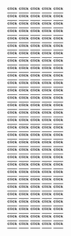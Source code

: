 [ᶜˡⁱᶜᵏ](german.dev.tc "ₚᵣₒfᵢₗₑ ₚₐgₑ") [ᶜˡⁱᶜᵏ](german.dev.tc "ₚᵣₒfᵢₗₑ ₚₐgₑ") [ᶜˡⁱᶜᵏ](german.dev.tc "ₚᵣₒfᵢₗₑ ₚₐgₑ") [ᶜˡⁱᶜᵏ](german.dev.tc "ₚᵣₒfᵢₗₑ ₚₐgₑ") [ᶜˡⁱᶜᵏ](german.dev.tc "ₚᵣₒfᵢₗₑ ₚₐgₑ") \
[ᶜˡⁱᶜᵏ](german.dev.tc "ₚᵣₒfᵢₗₑ ₚₐgₑ") [ᶜˡⁱᶜᵏ](german.dev.tc "ₚᵣₒfᵢₗₑ ₚₐgₑ") [ᶜˡⁱᶜᵏ](german.dev.tc "ₚᵣₒfᵢₗₑ ₚₐgₑ") [ᶜˡⁱᶜᵏ](german.dev.tc "ₚᵣₒfᵢₗₑ ₚₐgₑ") [ᶜˡⁱᶜᵏ](german.dev.tc "ₚᵣₒfᵢₗₑ ₚₐgₑ") \
[ᶜˡⁱᶜᵏ](german.dev.tc "ₚᵣₒfᵢₗₑ ₚₐgₑ") [ᶜˡⁱᶜᵏ](german.dev.tc "ₚᵣₒfᵢₗₑ ₚₐgₑ") [ᶜˡⁱᶜᵏ](german.dev.tc "ₚᵣₒfᵢₗₑ ₚₐgₑ") [ᶜˡⁱᶜᵏ](german.dev.tc "ₚᵣₒfᵢₗₑ ₚₐgₑ") [ᶜˡⁱᶜᵏ](german.dev.tc "ₚᵣₒfᵢₗₑ ₚₐgₑ") \
[ᶜˡⁱᶜᵏ](german.dev.tc "ₚᵣₒfᵢₗₑ ₚₐgₑ") [ᶜˡⁱᶜᵏ](german.dev.tc "ₚᵣₒfᵢₗₑ ₚₐgₑ") [ᶜˡⁱᶜᵏ](german.dev.tc "ₚᵣₒfᵢₗₑ ₚₐgₑ") [ᶜˡⁱᶜᵏ](german.dev.tc "ₚᵣₒfᵢₗₑ ₚₐgₑ") [ᶜˡⁱᶜᵏ](german.dev.tc "ₚᵣₒfᵢₗₑ ₚₐgₑ") \
[ᶜˡⁱᶜᵏ](german.dev.tc "ₚᵣₒfᵢₗₑ ₚₐgₑ") [ᶜˡⁱᶜᵏ](german.dev.tc "ₚᵣₒfᵢₗₑ ₚₐgₑ") [ᶜˡⁱᶜᵏ](german.dev.tc "ₚᵣₒfᵢₗₑ ₚₐgₑ") [ᶜˡⁱᶜᵏ](german.dev.tc "ₚᵣₒfᵢₗₑ ₚₐgₑ") [ᶜˡⁱᶜᵏ](german.dev.tc "ₚᵣₒfᵢₗₑ ₚₐgₑ") \
[ᶜˡⁱᶜᵏ](german.dev.tc "ₚᵣₒfᵢₗₑ ₚₐgₑ") [ᶜˡⁱᶜᵏ](german.dev.tc "ₚᵣₒfᵢₗₑ ₚₐgₑ") [ᶜˡⁱᶜᵏ](german.dev.tc "ₚᵣₒfᵢₗₑ ₚₐgₑ") [ᶜˡⁱᶜᵏ](german.dev.tc "ₚᵣₒfᵢₗₑ ₚₐgₑ") [ᶜˡⁱᶜᵏ](german.dev.tc "ₚᵣₒfᵢₗₑ ₚₐgₑ") \
[ᶜˡⁱᶜᵏ](german.dev.tc "ₚᵣₒfᵢₗₑ ₚₐgₑ") [ᶜˡⁱᶜᵏ](german.dev.tc "ₚᵣₒfᵢₗₑ ₚₐgₑ") [ᶜˡⁱᶜᵏ](german.dev.tc "ₚᵣₒfᵢₗₑ ₚₐgₑ") [ᶜˡⁱᶜᵏ](german.dev.tc "ₚᵣₒfᵢₗₑ ₚₐgₑ") [ᶜˡⁱᶜᵏ](german.dev.tc "ₚᵣₒfᵢₗₑ ₚₐgₑ") \
[ᶜˡⁱᶜᵏ](german.dev.tc "ₚᵣₒfᵢₗₑ ₚₐgₑ") [ᶜˡⁱᶜᵏ](german.dev.tc "ₚᵣₒfᵢₗₑ ₚₐgₑ") [ᶜˡⁱᶜᵏ](german.dev.tc "ₚᵣₒfᵢₗₑ ₚₐgₑ") [ᶜˡⁱᶜᵏ](german.dev.tc "ₚᵣₒfᵢₗₑ ₚₐgₑ") [ᶜˡⁱᶜᵏ](german.dev.tc "ₚᵣₒfᵢₗₑ ₚₐgₑ") \
[ᶜˡⁱᶜᵏ](german.dev.tc "ₚᵣₒfᵢₗₑ ₚₐgₑ") [ᶜˡⁱᶜᵏ](german.dev.tc "ₚᵣₒfᵢₗₑ ₚₐgₑ") [ᶜˡⁱᶜᵏ](german.dev.tc "ₚᵣₒfᵢₗₑ ₚₐgₑ") [ᶜˡⁱᶜᵏ](german.dev.tc "ₚᵣₒfᵢₗₑ ₚₐgₑ") [ᶜˡⁱᶜᵏ](german.dev.tc "ₚᵣₒfᵢₗₑ ₚₐgₑ") \
[ᶜˡⁱᶜᵏ](german.dev.tc "ₚᵣₒfᵢₗₑ ₚₐgₑ") [ᶜˡⁱᶜᵏ](german.dev.tc "ₚᵣₒfᵢₗₑ ₚₐgₑ") [ᶜˡⁱᶜᵏ](german.dev.tc "ₚᵣₒfᵢₗₑ ₚₐgₑ") [ᶜˡⁱᶜᵏ](german.dev.tc "ₚᵣₒfᵢₗₑ ₚₐgₑ") [ᶜˡⁱᶜᵏ](german.dev.tc "ₚᵣₒfᵢₗₑ ₚₐgₑ") \
[ᶜˡⁱᶜᵏ](german.dev.tc "ₚᵣₒfᵢₗₑ ₚₐgₑ") [ᶜˡⁱᶜᵏ](german.dev.tc "ₚᵣₒfᵢₗₑ ₚₐgₑ") [ᶜˡⁱᶜᵏ](german.dev.tc "ₚᵣₒfᵢₗₑ ₚₐgₑ") [ᶜˡⁱᶜᵏ](german.dev.tc "ₚᵣₒfᵢₗₑ ₚₐgₑ") [ᶜˡⁱᶜᵏ](german.dev.tc "ₚᵣₒfᵢₗₑ ₚₐgₑ") \
[ᶜˡⁱᶜᵏ](german.dev.tc "ₚᵣₒfᵢₗₑ ₚₐgₑ") [ᶜˡⁱᶜᵏ](german.dev.tc "ₚᵣₒfᵢₗₑ ₚₐgₑ") [ᶜˡⁱᶜᵏ](german.dev.tc "ₚᵣₒfᵢₗₑ ₚₐgₑ") [ᶜˡⁱᶜᵏ](german.dev.tc "ₚᵣₒfᵢₗₑ ₚₐgₑ") [ᶜˡⁱᶜᵏ](german.dev.tc "ₚᵣₒfᵢₗₑ ₚₐgₑ") \
[ᶜˡⁱᶜᵏ](german.dev.tc "ₚᵣₒfᵢₗₑ ₚₐgₑ") [ᶜˡⁱᶜᵏ](german.dev.tc "ₚᵣₒfᵢₗₑ ₚₐgₑ") [ᶜˡⁱᶜᵏ](german.dev.tc "ₚᵣₒfᵢₗₑ ₚₐgₑ") [ᶜˡⁱᶜᵏ](german.dev.tc "ₚᵣₒfᵢₗₑ ₚₐgₑ") [ᶜˡⁱᶜᵏ](german.dev.tc "ₚᵣₒfᵢₗₑ ₚₐgₑ") \
[ᶜˡⁱᶜᵏ](german.dev.tc "ₚᵣₒfᵢₗₑ ₚₐgₑ") [ᶜˡⁱᶜᵏ](german.dev.tc "ₚᵣₒfᵢₗₑ ₚₐgₑ") [ᶜˡⁱᶜᵏ](german.dev.tc "ₚᵣₒfᵢₗₑ ₚₐgₑ") [ᶜˡⁱᶜᵏ](german.dev.tc "ₚᵣₒfᵢₗₑ ₚₐgₑ") [ᶜˡⁱᶜᵏ](german.dev.tc "ₚᵣₒfᵢₗₑ ₚₐgₑ") \
[ᶜˡⁱᶜᵏ](german.dev.tc "ₚᵣₒfᵢₗₑ ₚₐgₑ") [ᶜˡⁱᶜᵏ](german.dev.tc "ₚᵣₒfᵢₗₑ ₚₐgₑ") [ᶜˡⁱᶜᵏ](german.dev.tc "ₚᵣₒfᵢₗₑ ₚₐgₑ") [ᶜˡⁱᶜᵏ](german.dev.tc "ₚᵣₒfᵢₗₑ ₚₐgₑ") [ᶜˡⁱᶜᵏ](german.dev.tc "ₚᵣₒfᵢₗₑ ₚₐgₑ") \
[ᶜˡⁱᶜᵏ](german.dev.tc "ₚᵣₒfᵢₗₑ ₚₐgₑ") [ᶜˡⁱᶜᵏ](german.dev.tc "ₚᵣₒfᵢₗₑ ₚₐgₑ") [ᶜˡⁱᶜᵏ](german.dev.tc "ₚᵣₒfᵢₗₑ ₚₐgₑ") [ᶜˡⁱᶜᵏ](german.dev.tc "ₚᵣₒfᵢₗₑ ₚₐgₑ") [ᶜˡⁱᶜᵏ](german.dev.tc "ₚᵣₒfᵢₗₑ ₚₐgₑ") \
[ᶜˡⁱᶜᵏ](german.dev.tc "ₚᵣₒfᵢₗₑ ₚₐgₑ") [ᶜˡⁱᶜᵏ](german.dev.tc "ₚᵣₒfᵢₗₑ ₚₐgₑ") [ᶜˡⁱᶜᵏ](german.dev.tc "ₚᵣₒfᵢₗₑ ₚₐgₑ") [ᶜˡⁱᶜᵏ](german.dev.tc "ₚᵣₒfᵢₗₑ ₚₐgₑ") [ᶜˡⁱᶜᵏ](german.dev.tc "ₚᵣₒfᵢₗₑ ₚₐgₑ") \
[ᶜˡⁱᶜᵏ](german.dev.tc "ₚᵣₒfᵢₗₑ ₚₐgₑ") [ᶜˡⁱᶜᵏ](german.dev.tc "ₚᵣₒfᵢₗₑ ₚₐgₑ") [ᶜˡⁱᶜᵏ](german.dev.tc "ₚᵣₒfᵢₗₑ ₚₐgₑ") [ᶜˡⁱᶜᵏ](german.dev.tc "ₚᵣₒfᵢₗₑ ₚₐgₑ") [ᶜˡⁱᶜᵏ](german.dev.tc "ₚᵣₒfᵢₗₑ ₚₐgₑ") \
[ᶜˡⁱᶜᵏ](german.dev.tc "ₚᵣₒfᵢₗₑ ₚₐgₑ") [ᶜˡⁱᶜᵏ](german.dev.tc "ₚᵣₒfᵢₗₑ ₚₐgₑ") [ᶜˡⁱᶜᵏ](german.dev.tc "ₚᵣₒfᵢₗₑ ₚₐgₑ") [ᶜˡⁱᶜᵏ](german.dev.tc "ₚᵣₒfᵢₗₑ ₚₐgₑ") [ᶜˡⁱᶜᵏ](german.dev.tc "ₚᵣₒfᵢₗₑ ₚₐgₑ") \
[ᶜˡⁱᶜᵏ](german.dev.tc "ₚᵣₒfᵢₗₑ ₚₐgₑ") [ᶜˡⁱᶜᵏ](german.dev.tc "ₚᵣₒfᵢₗₑ ₚₐgₑ") [ᶜˡⁱᶜᵏ](german.dev.tc "ₚᵣₒfᵢₗₑ ₚₐgₑ") [ᶜˡⁱᶜᵏ](german.dev.tc "ₚᵣₒfᵢₗₑ ₚₐgₑ") [ᶜˡⁱᶜᵏ](german.dev.tc "ₚᵣₒfᵢₗₑ ₚₐgₑ") \
[ᶜˡⁱᶜᵏ](german.dev.tc "ₚᵣₒfᵢₗₑ ₚₐgₑ") [ᶜˡⁱᶜᵏ](german.dev.tc "ₚᵣₒfᵢₗₑ ₚₐgₑ") [ᶜˡⁱᶜᵏ](german.dev.tc "ₚᵣₒfᵢₗₑ ₚₐgₑ") [ᶜˡⁱᶜᵏ](german.dev.tc "ₚᵣₒfᵢₗₑ ₚₐgₑ") [ᶜˡⁱᶜᵏ](german.dev.tc "ₚᵣₒfᵢₗₑ ₚₐgₑ") \
[ᶜˡⁱᶜᵏ](german.dev.tc "ₚᵣₒfᵢₗₑ ₚₐgₑ") [ᶜˡⁱᶜᵏ](german.dev.tc "ₚᵣₒfᵢₗₑ ₚₐgₑ") [ᶜˡⁱᶜᵏ](german.dev.tc "ₚᵣₒfᵢₗₑ ₚₐgₑ") [ᶜˡⁱᶜᵏ](german.dev.tc "ₚᵣₒfᵢₗₑ ₚₐgₑ") [ᶜˡⁱᶜᵏ](german.dev.tc "ₚᵣₒfᵢₗₑ ₚₐgₑ") \
[ᶜˡⁱᶜᵏ](german.dev.tc "ₚᵣₒfᵢₗₑ ₚₐgₑ") [ᶜˡⁱᶜᵏ](german.dev.tc "ₚᵣₒfᵢₗₑ ₚₐgₑ") [ᶜˡⁱᶜᵏ](german.dev.tc "ₚᵣₒfᵢₗₑ ₚₐgₑ") [ᶜˡⁱᶜᵏ](german.dev.tc "ₚᵣₒfᵢₗₑ ₚₐgₑ") [ᶜˡⁱᶜᵏ](german.dev.tc "ₚᵣₒfᵢₗₑ ₚₐgₑ") \
[ᶜˡⁱᶜᵏ](german.dev.tc "ₚᵣₒfᵢₗₑ ₚₐgₑ") [ᶜˡⁱᶜᵏ](german.dev.tc "ₚᵣₒfᵢₗₑ ₚₐgₑ") [ᶜˡⁱᶜᵏ](german.dev.tc "ₚᵣₒfᵢₗₑ ₚₐgₑ") [ᶜˡⁱᶜᵏ](german.dev.tc "ₚᵣₒfᵢₗₑ ₚₐgₑ") [ᶜˡⁱᶜᵏ](german.dev.tc "ₚᵣₒfᵢₗₑ ₚₐgₑ") \
[ᶜˡⁱᶜᵏ](german.dev.tc "ₚᵣₒfᵢₗₑ ₚₐgₑ") [ᶜˡⁱᶜᵏ](german.dev.tc "ₚᵣₒfᵢₗₑ ₚₐgₑ") [ᶜˡⁱᶜᵏ](german.dev.tc "ₚᵣₒfᵢₗₑ ₚₐgₑ") [ᶜˡⁱᶜᵏ](german.dev.tc "ₚᵣₒfᵢₗₑ ₚₐgₑ") [ᶜˡⁱᶜᵏ](german.dev.tc "ₚᵣₒfᵢₗₑ ₚₐgₑ") \
[ᶜˡⁱᶜᵏ](german.dev.tc "ₚᵣₒfᵢₗₑ ₚₐgₑ") [ᶜˡⁱᶜᵏ](german.dev.tc "ₚᵣₒfᵢₗₑ ₚₐgₑ") [ᶜˡⁱᶜᵏ](german.dev.tc "ₚᵣₒfᵢₗₑ ₚₐgₑ") [ᶜˡⁱᶜᵏ](german.dev.tc "ₚᵣₒfᵢₗₑ ₚₐgₑ") [ᶜˡⁱᶜᵏ](german.dev.tc "ₚᵣₒfᵢₗₑ ₚₐgₑ") \
[ᶜˡⁱᶜᵏ](german.dev.tc "ₚᵣₒfᵢₗₑ ₚₐgₑ") [ᶜˡⁱᶜᵏ](german.dev.tc "ₚᵣₒfᵢₗₑ ₚₐgₑ") [ᶜˡⁱᶜᵏ](german.dev.tc "ₚᵣₒfᵢₗₑ ₚₐgₑ") [ᶜˡⁱᶜᵏ](german.dev.tc "ₚᵣₒfᵢₗₑ ₚₐgₑ") [ᶜˡⁱᶜᵏ](german.dev.tc "ₚᵣₒfᵢₗₑ ₚₐgₑ") \
[ᶜˡⁱᶜᵏ](german.dev.tc "ₚᵣₒfᵢₗₑ ₚₐgₑ") [ᶜˡⁱᶜᵏ](german.dev.tc "ₚᵣₒfᵢₗₑ ₚₐgₑ") [ᶜˡⁱᶜᵏ](german.dev.tc "ₚᵣₒfᵢₗₑ ₚₐgₑ") [ᶜˡⁱᶜᵏ](german.dev.tc "ₚᵣₒfᵢₗₑ ₚₐgₑ") [ᶜˡⁱᶜᵏ](german.dev.tc "ₚᵣₒfᵢₗₑ ₚₐgₑ") \
[ᶜˡⁱᶜᵏ](german.dev.tc "ₚᵣₒfᵢₗₑ ₚₐgₑ") [ᶜˡⁱᶜᵏ](german.dev.tc "ₚᵣₒfᵢₗₑ ₚₐgₑ") [ᶜˡⁱᶜᵏ](german.dev.tc "ₚᵣₒfᵢₗₑ ₚₐgₑ") [ᶜˡⁱᶜᵏ](german.dev.tc "ₚᵣₒfᵢₗₑ ₚₐgₑ") [ᶜˡⁱᶜᵏ](german.dev.tc "ₚᵣₒfᵢₗₑ ₚₐgₑ") \
[ᶜˡⁱᶜᵏ](german.dev.tc "ₚᵣₒfᵢₗₑ ₚₐgₑ") [ᶜˡⁱᶜᵏ](german.dev.tc "ₚᵣₒfᵢₗₑ ₚₐgₑ") [ᶜˡⁱᶜᵏ](german.dev.tc "ₚᵣₒfᵢₗₑ ₚₐgₑ") [ᶜˡⁱᶜᵏ](german.dev.tc "ₚᵣₒfᵢₗₑ ₚₐgₑ") [ᶜˡⁱᶜᵏ](german.dev.tc "ₚᵣₒfᵢₗₑ ₚₐgₑ") 
